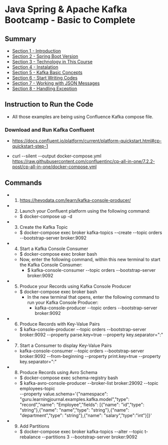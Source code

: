 # Java Spring & Apache Kafka Bootcamp - Basic to Complete

## Summary

- [Section 1 - Introduction](https://github.com/marodrigues20/udemy_java/tree/main/JavaSpring%26ApacheKafkaBootcamp-BasicToComplete/Sections/Section-01)
- [Section 2 - Spring Boot Version](https://github.com/marodrigues20/udemy_java/tree/main/JavaSpring%26ApacheKafkaBootcamp-BasicToComplete/Sections/Section-02)
- [Section 3 - Technology in This Course](https://github.com/marodrigues20/udemy_java/tree/main/JavaSpring%26ApacheKafkaBootcamp-BasicToComplete/Sections/Section-03#section-3---technology-in-this-course)
- [Section 4 - Instalation](https://github.com/marodrigues20/udemy_java/tree/main/JavaSpring%26ApacheKafkaBootcamp-BasicToComplete/Sections/Section-04#section-4-instalation)
- [Section 5 - Kafka Basic Concepts](https://github.com/marodrigues20/udemy_java/tree/main/JavaSpring%26ApacheKafkaBootcamp-BasicToComplete/Sections/Section-05#section-5-kafka-basic-concepts)
- [Section 6 - Start Writing Codes](https://github.com/marodrigues20/udemy_java/tree/main/JavaSpring%26ApacheKafkaBootcamp-BasicToComplete/Sections/Section-06#section-6-start-writting-codes)
- [Section 7 - Working with JSON Messages](https://github.com/marodrigues20/udemy_java/tree/main/JavaSpring%26ApacheKafkaBootcamp-BasicToComplete/Sections/Section-07)
- [Section 8 - Handling Exception](https://github.com/marodrigues20/udemy_java/tree/main/JavaSpring%26ApacheKafkaBootcamp-BasicToComplete/Sections/Section-08)



## Instruction to Run the Code

- All those examples are being using Confluence Kafka compose file.

### Download and Run Kafka Confluent
- https://docs.confluent.io/platform/current/platform-quickstart.html#cp-quickstart-step-1


- curl --silent --output docker-compose.yml \
  https://raw.githubusercontent.com/confluentinc/cp-all-in-one/7.2.2-post/cp-all-in-one/docker-compose.yml


## Commands

- 1. https://hevodata.com/learn/kafka-console-producer/

- 2. Launch your Confluent platform using the following command: 
  - $ docker-compose up -d

- 3. Create the Kafka Topic
  - $ docker-compose exec broker kafka-topics --create --topic orders --bootstrap-server broker:9092

- 4. Start a Kafka Console Consumer
  - $ docker-compose exec broker bash
  - Now, enter the following command, within this new terminal to start the Kafka Console Consumer:
    - $ kafka-console-consumer --topic orders --bootstrap-server broker:9092

- 5. Produce your Records using Kafka Console Producer
  - $ docker-compose exec broker bash
    - In the new terminal that opens, enter the following command to run your Kafka Console Producer:
      - kafka-console-producer --topic orders --bootstrap-server broker:9092

- 6. Produce Records with Key-Value Pairs
  - $ kafka-console-producer --topic orders --bootstrap-server broker:9092 --property parse.key=true --property key.separator=":"

- 7. Start a Consumer to display Key-Value Pairs
  - kafka-console-consumer --topic orders --bootstrap-server broker:9092 --from-beginning --property print.key=true --property key.separator=":"

- 8. Produce Records using Avro Schema
  - $ docker-compose exec schema-registry bash
  - $ kafka-avro-console-producer --broker-list broker:29092 --topic employees-topic \
--property value.schema='{"namespace": "guru.learningjournal.examples.kafka.model","type": "record","name": "Employee","fields": [{"name": "id","type": "string"},{"name": "name","type": "string"},{"name": "department","type": "string"},{"name": "salary","type":"int"}]}'

- 9. Add Partitions
  - $ docker-compose exec broker kafka-topics --alter --topic t-rebalance --partitions 3 --bootstrap-server broker:9092